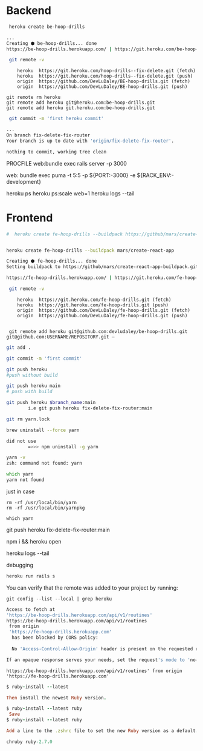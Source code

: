 # Backend
```ZSH
 heroku create be-hoop-drills 

...
Creating ⬢ be-hoop-drills... done
https://be-hoop-drills.herokuapp.com/ | https://git.heroku.com/be-hoop-drills.git

```


```zsh
 git remote -v
```
        heroku  https://git.heroku.com/hoop-drills--fix-delete.git (fetch)
        heroku  https://git.heroku.com/hoop-drills--fix-delete.git (push)
        origin  https://github.com/DevLuDaley/BE-hoop-drills.git (fetch)
        origin  https://github.com/DevLuDaley/BE-hoop-drills.git (push)

```
git remote rm heroku
git remote add heroku git@heroku.com:be-hoop-drills.git
git remote add heroku git.heroku.com:be-hoop-drills.git

```

```zsh
 git commit -m 'first heroku commit'

...
On branch fix-delete-fix-router
Your branch is up to date with 'origin/fix-delete-fix-router'.

nothing to commit, working tree clean

```

PROCFILE
web:bundle exec rails server -p 3000

web: bundle exec puma -t 5:5 -p ${PORT:-3000} -e ${RACK_ENV:-development}






heroku ps
heroku ps:scale web=1
heroku logs --tail













# Frontend
```ZSH
#  heroku create fe-hoop-drills --buildpack https://github/mars/create-react-app-buildpack.git


heroku create fe-hoop-drills --buildpack mars/create-react-app

```

```zsh
Creating ⬢ fe-hoop-drills... done
Setting buildpack to https://github/mars/create-react-app-buildpack.git... done

https://fe-hoop-drills.herokuapp.com/ | https://git.heroku.com/fe-hoop-drills.git
```

```zsh
 git remote -v
```

        heroku  https://git.heroku.com/fe-hoop-drills.git (fetch)
        heroku  https://git.heroku.com/fe-hoop-drills.git (push)
        origin  https://github.com/DevLuDaley/fe-hoop-drills.git (fetch)
        origin  https://github.com/DevLuDaley/fe-hoop-drills.git (push)


```

 git remote add heroku git@github.com:devludaley/be-hoop-drills.git
git@github.com:USERNAME/REPOSITORY.git –

```



```zsh
git add .

git commit -m 'first commit'

git push heroku
#push without build

git push heroku main
# push with build

git push heroku $branch_name:main
        i.e git push heroku fix-delete-fix-router:main

```

```zsh
git rm yarn.lock
```

```zsh
brew uninstall --force yarn

did not use 
        =>>> npm uninstall -g yarn

yarn -v
zsh: command not found: yarn

which yarn
yarn not found
```

just in case
```
rm -rf /usr/local/bin/yarn
rm -rf /usr/local/bin/yarnpkg

which yarn
```

<!-- git remote add heroku git@heroku.com:hoop-drills-react.git -->


git push heroku fix-delete-fix-router:main

npm i && heroku open

heroku logs --tail


debugging
```zsh
heroku run rails s
```

You can verify that the remote was added to your project by running:
```
git config --list --local | grep heroku
```

```zsh
Access to fetch at 
'https://be-hoop-drills.herokuapp.com/api/v1/routines'
https://be-hoop-drills.herokuapp.com/api/v1/routines
 from origin 
 'https://fe-hoop-drills.herokuapp.com'
  has been blocked by CORS policy: 
  
  No 'Access-Control-Allow-Origin' header is present on the requested resource. 

If an opaque response serves your needs, set the request's mode to 'no-cors' to fetch the resource with CORS disabled.
```

```
https://be-hoop-drills.herokuapp.com/api/v1/routines' from origin 'https://fe-hoop-drills.herokuapp.com'
```


```rb
$ ruby-install --latest

Then install the newest Ruby version.

$ ruby-install --latest ruby
 Save
$ ruby-install --latest ruby

Add a line to the .zshrc file to set the new Ruby version as a default.

chruby ruby-2.7.0
```